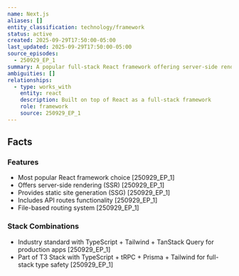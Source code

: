 ```yaml
---
name: Next.js
aliases: []
entity_classification: technology/framework
status: active
created: 2025-09-29T17:50:00-05:00
last_updated: 2025-09-29T17:50:00-05:00
source_episodes:
  - 250929_EP_1
summary: A popular full-stack React framework offering server-side rendering, static site generation, API routes, and file-based routing. Identified as the most popular choice for React applications.
ambiguities: []
relationships:
  - type: works_with
    entity: react
    description: Built on top of React as a full-stack framework
    role: framework
    source: 250929_EP_1
---
```


## Facts

### Features
- Most popular React framework choice [250929_EP_1]
- Offers server-side rendering (SSR) [250929_EP_1]
- Provides static site generation (SSG) [250929_EP_1]
- Includes API routes functionality [250929_EP_1]
- File-based routing system [250929_EP_1]

### Stack Combinations
- Industry standard with TypeScript + Tailwind + TanStack Query for production apps [250929_EP_1]
- Part of T3 Stack with TypeScript + tRPC + Prisma + Tailwind for full-stack type safety [250929_EP_1]